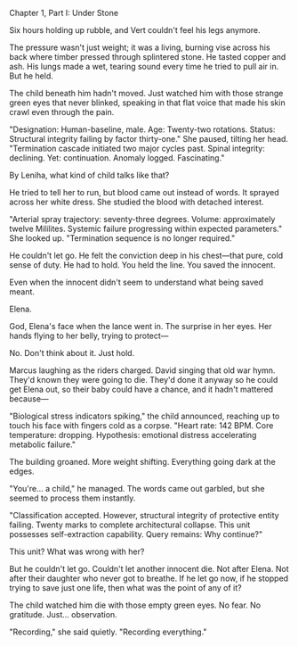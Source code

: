 Chapter 1, Part I: Under Stone

Six hours holding up rubble, and Vert couldn't feel his legs anymore.

The pressure wasn't just weight; it was a living, burning vise across his back where timber pressed through splintered stone. He tasted copper and ash. His lungs made a wet, tearing sound every time he tried to pull air in. But he held.

The child beneath him hadn't moved. Just watched him with those strange green eyes that never blinked, speaking in that flat voice that made his skin crawl even through the pain.

"Designation: Human-baseline, male. Age: Twenty-two rotations. Status: Structural integrity failing by factor thirty-one." She paused, tilting her head. "Termination cascade initiated two major cycles past. Spinal integrity: declining. Yet: continuation. Anomaly logged. Fascinating."

By Leniha, what kind of child talks like that?

He tried to tell her to run, but blood came out instead of words. It sprayed across her white dress. She studied the blood with detached interest.

"Arterial spray trajectory: seventy-three degrees. Volume: approximately twelve Mililites. Systemic failure progressing within expected parameters." She looked up. "Termination sequence is no longer required."

He couldn't let go. He felt the conviction deep in his chest—that pure, cold sense of duty. He had to hold. You held the line. You saved the innocent.

Even when the innocent didn't seem to understand what being saved meant.

Elena.

God, Elena's face when the lance went in. The surprise in her eyes. Her hands flying to her belly, trying to protect—

No. Don't think about it. Just hold.

Marcus laughing as the riders charged. David singing that old war hymn. They'd known they were going to die. They'd done it anyway so he could get Elena out, so their baby could have a chance, and it hadn't mattered because—

"Biological stress indicators spiking," the child announced, reaching up to touch his face with fingers cold as a corpse. "Heart rate: 142 BPM. Core temperature: dropping. Hypothesis: emotional distress accelerating metabolic failure."

The building groaned. More weight shifting. Everything going dark at the edges.

"You're... a child," he managed. The words came out garbled, but she seemed to process them instantly.

"Classification accepted. However, structural integrity of protective entity failing. Twenty marks to complete architectural collapse. This unit possesses self-extraction capability. Query remains: Why continue?"

This unit? What was wrong with her?

But he couldn't let go. Couldn't let another innocent die. Not after Elena. Not after their daughter who never got to breathe. If he let go now, if he stopped trying to save just one life, then what was the point of any of it?

The child watched him die with those empty green eyes. No fear. No gratitude. Just... observation.

"Recording," she said quietly. "Recording everything."

